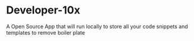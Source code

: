 # Developer-10x
A Open Source App that will run locally to store all your code snippets and templates to remove boiler plate
